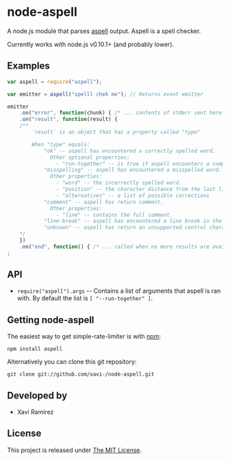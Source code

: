 # node-aspell

A node.js module that parses [aspell](http://aspell.net/) output.  Aspell is a spell checker.

Currently works with node.js v0.10.1+ (and probably lower).

## Examples

```javascript
var aspell = require("aspell");

var emitter = aspell("spelll chek me"); // Returns event emitter

emitter
	.on("error", function(chunk) { /* ... contents of stderr sent here ... */ })
	.on("result", function(result) {
	/**
		`result` is an object that has a property called "type"

		When "type" equals:
			"ok" -- aspell has encountered a correctly spelled word.
			  Other optional properties:
				- "run-together" -- is true if aspell encounters a compound word
			"misspelling" -- aspell has encountered a misspelled word.
			  Other properties:
				- "word" -- the incorrectly spelled word.
				- "position" -- the character distance from the last line break
				- "alternatives" -- a list of possible corrections
			"comment" -- aspell has return comment.
			  Other properties:
				- "line" -- contains the full comment.
			"line-break" -- aspell has encountered a line break in the input text
			"unknown" -- aspell has return an unsupported control character
	*/
	})
	.on("end", function() { /* ... called when no more results are available ... */ })
;
```

## API

- `require("aspell").args` -- Contains a list of arguments that aspell is ran with.  By default the list is `[ "--run-together" ]`.

## Getting node-aspell

The easiest way to get simple-rate-limiter is with [npm](http://npmjs.org/):

    npm install aspell

Alternatively you can clone this git repository:

    git clone git://github.com/xavi-/node-aspell.git


## Developed by
* Xavi Ramirez

## License
This project is released under [The MIT License](http://www.opensource.org/licenses/mit-license.php).
